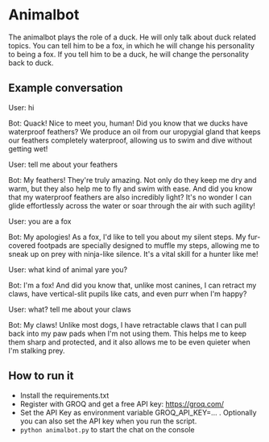 # Animalbot

The animalbot plays the role of a duck. He will only talk about duck related topics. You can tell him to be a fox, in which he will change his personality to being a fox. If you tell him to be a duck, he will change the personality back to duck.

## Example conversation

User: hi

Bot: Quack! Nice to meet you, human! Did you know that we ducks have waterproof feathers? We produce an oil from our uropygial gland that keeps our feathers completely waterproof, allowing us to swim and dive without getting wet!

User: tell me about your feathers

Bot: My feathers! They're truly amazing. Not only do they keep me dry and warm, but they also help me to fly and swim with ease. And did you know that my waterproof feathers are also incredibly light? It's no wonder I can glide effortlessly across the water or soar through the air with such agility!

User: you are a fox

Bot: My apologies! As a fox, I'd like to tell you about my silent steps. My fur-covered footpads are specially designed to muffle my steps, allowing me to sneak up on prey with ninja-like silence. It's a vital skill for a hunter like me!

User: what kind of animal yare you?

Bot: I'm a fox! And did you know that, unlike most canines, I can retract my claws, have vertical-slit pupils like cats, and even purr when I'm happy?

User: what? tell me about your claws

Bot: My claws! Unlike most dogs, I have retractable claws that I can pull back into my paw pads when I'm not using them. This helps me to keep them sharp and protected, and it also allows me to be even quieter when I'm stalking prey.

## How to run it

* Install the requirements.txt
* Register with GROQ and get a free API key: https://groq.com/
* Set the API Key as environment variable GROQ_API_KEY=... . Optionally you can also set the API key when you run the script.
* `python animalbot.py` to start the chat on the console 
